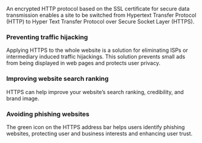 An encrypted HTTP protocol based on the SSL certificate for secure data transmission enables a site to be switched from Hypertext Transfer Protocol (HTTP) to Hyper Text Transfer Protocol over Secure Socket Layer (HTTPS).



### Preventing traffic hijacking
Applying HTTPS to the whole website is a solution for eliminating ISPs or intermediary induced traffic hijackings. This solution prevents small ads from being displayed in web pages and protects user privacy.

### Improving website search ranking
HTTPS can help improve your website’s search ranking, credibility, and brand image.

### Avoiding phishing websites
The green icon on the HTTPS address bar helps users identify phishing websites, protecting user and business interests and enhancing user trust.




